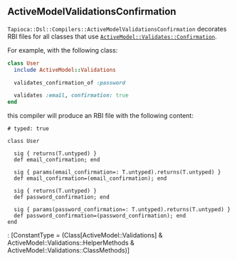 ## ActiveModelValidationsConfirmation

`Tapioca::Dsl::Compilers::ActiveModelValidationsConfirmation` decorates RBI files for all
classes that use [`ActiveModel::Validates::Confirmation`](https://api.rubyonrails.org/classes/ActiveModel/Validations/HelperMethods.html#method-i-validates_confirmation_of).

For example, with the following class:

~~~rb
class User
  include ActiveModel::Validations

  validates_confirmation_of :password

  validates :email, confirmation: true
end
~~~

this compiler will produce an RBI file with the following content:
~~~rbi
# typed: true

class User

  sig { returns(T.untyped) }
  def email_confirmation; end

  sig { params(email_confirmation=: T.untyped).returns(T.untyped) }
  def email_confirmation=(email_confirmation); end

  sig { returns(T.untyped) }
  def password_confirmation; end

  sig { params(password_confirmation=: T.untyped).returns(T.untyped) }
  def password_confirmation=(password_confirmation); end
end
~~~
: [ConstantType = (Class[ActiveModel::Validations] & ActiveModel::Validations::HelperMethods & ActiveModel::Validations::ClassMethods)]

